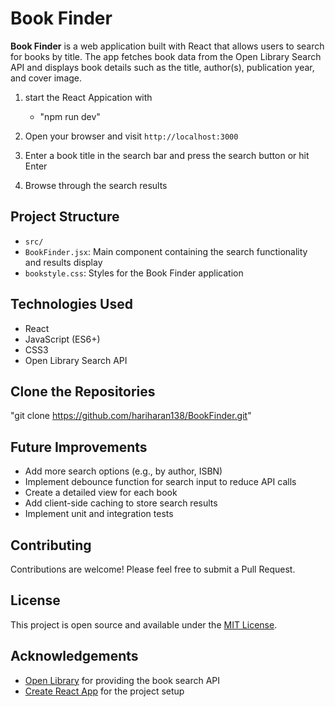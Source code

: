 # Book Finder

**Book Finder** is a web application built with React that allows users to search for books by title. The app fetches book data from the Open Library Search API and displays book details such as the title, author(s), publication year, and cover image.

1. start the React Appication with

   - "npm run dev"

2. Open your browser and visit `http://localhost:3000`

3. Enter a book title in the search bar and press the search button or hit Enter

4. Browse through the search results

## Project Structure

- `src/`
- `BookFinder.jsx`: Main component containing the search functionality and results display
- `bookstyle.css`: Styles for the Book Finder application

## Technologies Used

- React
- JavaScript (ES6+)
- CSS3
- Open Library Search API

## Clone the Repositories

"git clone https://github.com/hariharan138/BookFinder.git"

## Future Improvements

- Add more search options (e.g., by author, ISBN)
- Implement debounce function for search input to reduce API calls
- Create a detailed view for each book
- Add client-side caching to store search results
- Implement unit and integration tests

## Contributing

Contributions are welcome! Please feel free to submit a Pull Request.

## License

This project is open source and available under the [MIT License](LICENSE).

## Acknowledgements

- [Open Library](https://openlibrary.org/) for providing the book search API
- [Create React App](https://create-react-app.dev/) for the project setup
